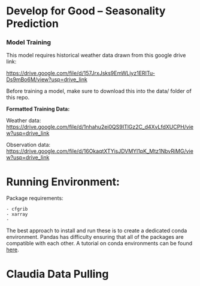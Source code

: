 # Develop for Good – Seasonality Prediction

### Model Training

This model requires historical weather data drawn from this google drive link:

https://drive.google.com/file/d/157JrxJsks9EmWLjyz1ERITu-Ds9mBo6M/view?usp=drive_link

Before training a model, make sure to download this into the data/ folder of this repo.

**Formatted Training Data:**
 
Weather data: https://drive.google.com/file/d/1nhahu2ei0QS9ITlGz2C_d4XvLfdXUCPH/view?usp=drive_link

Observation data: https://drive.google.com/file/d/16OkaqtXTYisJDVMYl1pK_Mtz1NbvRiMG/view?usp=drive_link

# Running Environment:
Package requirements:
```
- cfgrib
- xarray
- 
```

The best approach to install and run these is to create a dedicated conda environment. Pandas has difficulty ensuring that all of the packages are compatible with each other. A tutorial on conda environments can be found [here](https://conda.io/projects/conda/en/latest/user-guide/tasks/manage-environments.html#).

# Claudia Data Pulling

